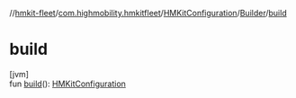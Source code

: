 //[hmkit-fleet](../../../../index.md)/[com.highmobility.hmkitfleet](../../index.md)/[HMKitConfiguration](../index.md)/[Builder](index.md)/[build](build.md)

# build

[jvm]\
fun [build](build.md)(): [HMKitConfiguration](../index.md)
